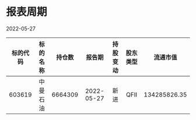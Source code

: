 # 报表周期 

2022-05-27

| 标的代码 | 标的名称 | 持仓数 | 报告期 | 持股变动 | 股东类型 | 流通市值 |
|:--:|:--:|:--:|:--:|:--:|:--:|:--:|
|603619|中曼石油|6664309|2022-05-27|新进|QFII|134285826.35|